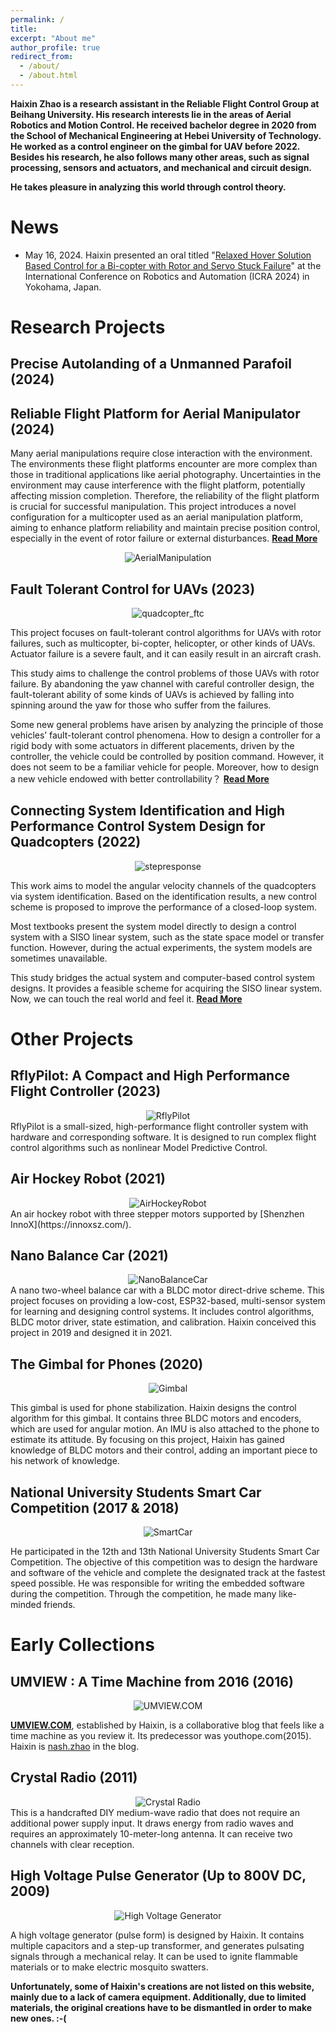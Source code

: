 ```yaml
---
permalink: /
title: 
excerpt: "About me"
author_profile: true
redirect_from: 
  - /about/
  - /about.html
---
```



__Haixin Zhao is a research assistant in the Reliable Flight Control Group at Beihang University.   His research interests lie in the areas of Aerial Robotics and Motion Control.   He received bachelor degree in 2020 from the School of Mechanical Engineering at Hebei University of Technology.   He worked as a control engineer on the gimbal for UAV before 2022.   Besides his research, he also follows many other areas, such as signal processing, sensors and actuators, and mechanical and circuit design.__

__He takes pleasure in analyzing this world through control theory.__


News
=======
 - May 16, 2024. Haixin presented an oral titled "[Relaxed Hover Solution Based Control for a Bi-copter with Rotor and Servo Stuck Failure](/files/4006.pdf)" at the International Conference on Robotics and Automation (ICRA 2024) in Yokohama, Japan.

Research Projects
=======

## Precise Autolanding of a Unmanned Parafoil (2024)

## Reliable Flight Platform for Aerial Manipulator (2024)
Many aerial manipulations require close interaction with the environment. The environments these flight platforms encounter are more complex than those in traditional applications like aerial photography. Uncertainties in the environment may cause interference with the flight platform, potentially affecting mission completion. Therefore, the reliability of the flight platform is crucial for successful manipulation. This project introduces a novel configuration for a multicopter used as an aerial manipulation platform, aiming to enhance platform reliability and maintain precise position control, especially in the event of rotor failure or external disturbances. [__Read More__](/posts/2024/04/blog-post-4/)
<center>
    <img src="../images/aerialmanipulation.jpg" alt="AerialManipulation">
</center>

## Fault Tolerant Control for UAVs (2023)
<center>
    <img src="../images/quadcopter_ftc.jpg" alt="quadcopter_ftc">
</center>

This project focuses on fault-tolerant control algorithms for UAVs with rotor failures, such as multicopter, bi-copter, helicopter, or other kinds of UAVs. Actuator failure is a severe fault, and it can easily result in an aircraft crash. 

This study aims to challenge the control problems of those UAVs with rotor failure. By abandoning the yaw channel with careful controller design, the fault-tolerant ability of some kinds of UAVs is achieved by falling into spinning around the yaw for those who suffer from the failures. 

Some new general problems have arisen by analyzing the principle of those vehicles’ fault-tolerant control phenomena. How to design a controller for a rigid body with some actuators in different placements, driven by the controller, the vehicle could be controlled by position command. However, it does not seem to be a familiar vehicle for people. Moreover, how to design a new vehicle endowed with better controllability？  [__Read More__](/posts/2023/10/blog-post-2/)


## Connecting System Identification and High Performance Control System Design for Quadcopters (2022)
<center>
    <img src="../images/step_response.jpg" alt="stepresponse">
</center>


This work aims to model the angular velocity channels of the quadcopters via system identification. Based on the identification results, a new control scheme is proposed to improve the performance of a closed-loop system.

Most textbooks present the system model directly to design a control system with a SISO linear system, such as the state space model or transfer function. However, during the actual experiments, the system models are sometimes unavailable. 

This study bridges the actual system and computer-based control system designs. It provides a feasible scheme for acquiring the SISO linear system. Now, we can touch the real world and feel it. [__Read More__](/posts/2022/05/blog-post-1/)


# Other Projects

## RflyPilot: A Compact and High Performance Flight Controller (2023)
<center>
    <img src="../images/rflypilot.jpg" alt="RflyPilot">
</center>
RflyPilot is a small-sized, high-performance flight controller system with hardware and corresponding
software. It is designed to run complex flight control algorithms such as nonlinear Model Predictive Control. 
<!-- For more details, please visit [__https://rflypilot.github.io__](https://rflypilot.github.io)__[in Chinese]__ -->

## Air Hockey Robot (2021)
<center>
    <img src="../images/air_hockey2.jpg" alt="AirHockeyRobot">
</center>
An air hockey robot with three stepper motors supported by [Shenzhen InnoX](https://innoxsz.com/).

## Nano Balance Car (2021)
<center>
    <img src="../images/balancercar.jpg" alt="NanoBalanceCar">
</center>
A nano two-wheel balance car with a BLDC motor direct-drive scheme. This project focuses on providing a low-cost, ESP32-based, multi-sensor system for learning and designing control systems. It includes control algorithms, BLDC motor driver, state estimation, and calibration. Haixin conceived this project in 2019 and designed it in 2021.

## The Gimbal for Phones (2020)
<center>
    <img src="../images/video/gimbal_demo.gif" alt="Gimbal">
</center>

This gimbal is used for phone stabilization. Haixin designs the control algorithm for this gimbal. It contains three BLDC motors and encoders, which are used for angular motion. An IMU is also attached to the phone to estimate its attitude. By focusing on this project, Haixin has gained knowledge of BLDC motors and their control, adding an important piece to his network of knowledge.

## National University Students Smart Car Competition (2017 & 2018)
<center>
    <img src="../images/video/smartcar.gif" alt="SmartCar">
</center>

He participated in the 12th and 13th National University Students Smart Car Competition. The objective of this competition was to design the hardware and software of the vehicle and complete the designated track at the fastest speed possible. He was responsible for writing the embedded software during the competition. Through the competition, he made many like-minded friends.

# Early Collections

## UMVIEW : A Time Machine from 2016 (2016)

<center>
    <img src="../images/umview.jpg" alt="UMVIEW.COM">
</center>

[__UMVIEW.COM__](https://www.umview.com), established by Haixin, is a collaborative blog that feels like a time machine as you review it. Its predecessor was youthope.com(2015). Haixin is [nash.zhao](https://www.umview.com/author/1/) in the blog.

## Crystal Radio (2011)

<center>
    <img src="../images/Crystal_radio2.jpg" alt="Crystal Radio">
</center>
This is a handcrafted DIY medium-wave radio that does not require an additional power supply input. It draws energy from radio waves and requires an approximately 10-meter-long antenna. It can receive two channels with clear reception.

## High Voltage Pulse Generator (Up to 800V DC, 2009)

<center>
    <img src="../images/hv_generator.jpg" alt="High Voltage Generator">
</center>

A high voltage generator (pulse form) is designed by Haixin. It contains multiple capacitors and a step-up transformer, and generates pulsating signals through a mechanical relay. It can be used to ignite flammable materials or to make electric mosquito swatters.

__Unfortunately, some of Haixin's creations are not listed on this website, mainly due to a lack of camera equipment. Additionally, due to limited materials, the original creations have to be dismantled in order to make new ones. :-(__